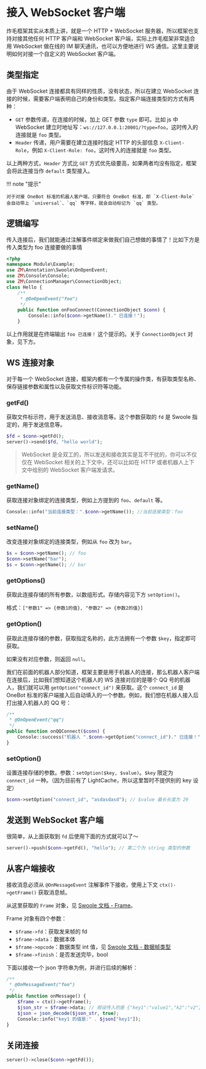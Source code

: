 # 接入 WebSocket 客户端

炸毛框架其实从本质上讲，就是一个 HTTP + WebSocket 服务器，所以框架也支持对接其他任何 HTTP 客户端和 WebSocket 客户端，实际上炸毛框架非常适合用 WebSocket 做在线的 IM 聊天通讯，也可以方便地进行 WS 通信。这里主要说明如何对接一个自定义的 WebSocket 客户端。

## 类型指定

由于 WebSocket 连接都具有同样的性质，没有状态，所以在建立 WebSocket 连接的时候，需要客户端表明自己的身份和类型。指定客户端连接类型的方式有两种：

- `GET` 参数传递，在连接的时候，加上 GET 参数 `type` 即可。比如 js 中 WebSocket 建立时地址写：`ws://127.0.0.1:20001/?type=foo`，这时传入的连接就是 `foo` 类型。
- `Header` 传递，用户需要在建立连接时指定 HTTP 的头部信息 `X-Client-Role`，例如 `X-Client-Role: foo`，这时传入的连接就是 `foo` 类型。

以上两种方式，`Header` 方式比 `GET` 方式优先级要高，如果两者均没有指定，框架会将此连接当作 `default` 类型接入。

!!! note "提示"

	对于对接 OneBot 标准的机器人客户端，只要符合 OneBot 标准，即 `X-Client-Role` 会自动带上 `universal`、`qq` 等字样，就会自动标记为 `qq` 类型。

## 逻辑编写

传入连接后，我们就能通过注解事件绑定来做我们自己想做的事情了！比如下方是传入类型为 foo 连接要做的事情

```php
<?php
namespace Module\Example;
use ZM\Annotation\Swoole\OnOpenEvent;
use ZM\Console\Console;
use ZM\ConnectionManager\ConnectionObject;
class Hello {
	/**
 	 * @OnOpenEvent("foo")
 	 */
	public function onFooConnect(ConnectionObject $conn) {
	    Console::info($conn->getName()." 已连接！");
	}
```

以上作用就是在终端输出 `foo 已连接！` 这个提示的。关于 `ConnectionObject` 对象，见下方。

## WS 连接对象

对于每一个 WebSocket 连接，框架内都有一个专属的操作类，有获取类型名称、保存链接参数和属性以及获取文件标识符等功能。

### getFd()

获取文件标示符，用于发送消息、接收消息等。这个参数获取的 `fd` 是 Swoole 指定的，用于发送信息等。

```php
$fd = $conn->getFd();
server()->send($fd, "hello world");
```

> WebSocket 是全双工的，所以发送和接收其实是互不干扰的，你可以不仅仅在 WebSocket 相关的上下文中，还可以比如在 HTTP 或者机器人上下文中给别的 WebSocket 客户端发请求。

### getName()

获取连接对象绑定的连接类型，例如上方提到的 `foo`、`default` 等。

```php
Console::info("当前连接类型：".$conn->getName()); //当前连接类型：foo
```

### setName()

改变连接对象绑定的连接类型，例如从 `foo` 改为 `bar`。

```php
$s = $conn->getName(); // foo
$conn->setName("bar");
$s = $conn->getName(); // bar
```

### getOptions()

获取此连接存储的所有参数，以数组形式。存储内容见下方 `setOption()`。

格式：`["参数1" => {参数1的值}, "参数2" => {参数2的值}]`

### getOption()

获取此连接存储的参数，获取指定名称的，此方法拥有一个参数 `$key`，指定即可获取。

如果没有对应参数，则返回 `null`。

我们在前面的机器人部分知道，框架主要是用于机器人的连接，那么机器人客户端在连接后，比如我们想知道这个机器人的 WS 连接对应的是哪个 QQ 号的机器人，我们就可以用 `getOption("connect_id")` 来获取。这个 `connect_id` 是 OneBot 标准的客户端接入后自动填入的一个参数。例如，我们想在机器人接入后打出接入机器人的 QQ 号：

```php
/**
 * @OnOpenEvent("qq")
 */
public function onQQConnect($conn) {
    Console::success("机器人 ".$conn->getOption("connect_id")." 已连接！"); // 机器人 123456 已连接！
}
```

### setOption()

设置连接存储的参数。参数：`setOption($key, $value)`。`$key` 限定为 `connect_id` 一种。（因为目前有了 LightCache，所以这里暂时不提供别的 key 设定）

```php
$conn->setOption("connect_id", "asdasdasd"); // $value 最长长度为 29
```

## 发送到 WebSocket 客户端

很简单，从上面获取到 `fd` 后使用下面的方式就可以了～

```php
server()->push($conn->getFd(), "hello"); // 第二个为 string 类型的参数
```

## 从客户端接收

接收消息必须从 `@OnMessageEvent` 注解事件下接收，使用上下文 `ctx()->getFrame()` 获取消息帧。

从这里获取的 `Frame` 对象，见 [Swoole 文档 - Frame](https://wiki.swoole.com/#/websocket_server?id=swoolewebsocketframe)。

Frame 对象有四个参数：

- `$frame->fd`：获取发来帧的 fd
- `$frame->data`：数据本体
- `$frame->opcode`：数据类型 int 值，见 [Swoole 文档 - 数据帧类型](https://wiki.swoole.com/#/websocket_server?id=%e6%95%b0%e6%8d%ae%e5%b8%a7%e7%b1%bb%e5%9e%8b)
- `$frame->finish`：是否发送完毕，bool

下面以接收一个 json 字符串为例，并进行后续的解析：

```php
/**
 * @OnMessageEvent("foo")
 */
public function onMessage() {
    $frame = ctx()->getFrame();
    $json_str = $frame->data; // 假设传入的是 {"key1":"value1","k2":"v2"}
    $json = json_decode($json_str, true);
    Console::info("key1 的值是:" . $json["key1"]);
}
```

## 关闭连接

```php
server()->close($conn->getFd());
```

